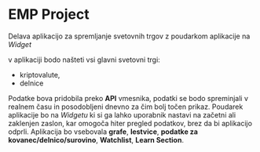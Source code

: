 # EMP Project

Delava aplikacijo za spremljanje svetovnih trgov z poudarkom aplikacije na *Widget*

v aplikaciji bodo našteti vsi glavni svetovni trgi:
- kriptovalute,
- delnice

Podatke bova pridobila preko **API** vmesnika, podatki se bodo spreminjali v realnem času in posodobljeni dnevno za čim bolj točen prikaz. 
Poudarek aplikacije bo na *Widgetu* ki si ga lahko uporabnik nastavi na začetni ali zaklenjen zaslon, kar omogoča hiter pregled podatkov, brez da bi aplikacijo odprli. Aplikacija bo vsebovala **grafe**, **lestvice**, **podatke za kovanec/delnico/surovino**, **Watchlist**, **Learn Section**. 


